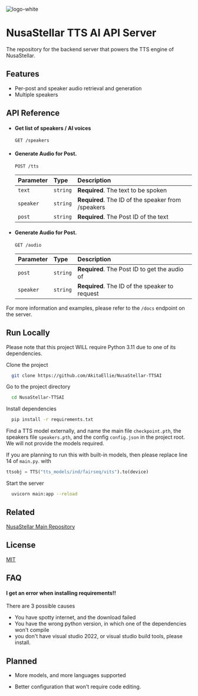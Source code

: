![logo-white](https://github.com/AkitaEllie/NusaStellar-TTSAI/assets/48817307/32be75f1-bfe7-47bf-8893-1b608964807c)


# NusaStellar TTS AI API Server

The repository for the backend server that powers the TTS engine of NusaStellar.


## Features

- Per-post and speaker audio retrieval and generation
- Multiple speakers


## API Reference

- #### Get list of speakers / AI voices

    ```http
    GET /speakers
    ```

- #### Generate Audio for Post.

    ```http
    POST /tts
    ```

    | Parameter | Type     | Description                       |
    | :-------- | :------- | :-------------------------------- |
    | `text`      | `string` | **Required**. The text to be spoken|
    | `speaker`      | `string` | **Required**. The ID of the speaker from /speakers |
    | `post`      | `string` | **Required**. The Post ID of the text |

- #### Generate Audio for Post.

    ```http
    GET /audio
    ```

    | Parameter | Type     | Description                       |
    | :-------- | :------- | :-------------------------------- |
    | `post`      | `string` | **Required**. The Post ID to get the audio of|
    | `speaker`      | `string` | **Required**. The ID of the speaker to request |
For more information and examples, please refer to the `/docs` endpoint on the server. 


## Run Locally
Please note that this project WILL require Python 3.11 due to one of its dependencies.

Clone the project
```bash
  git clone https://github.com/AkitaEllie/NusaStellar-TTSAI
```
Go to the project directory

```bash
  cd NusaStellar-TTSAI
```
Install dependencies
```bash
  pip install -r requirements.txt
```
Find a TTS model externally, and name the main file `checkpoint.pth`, the speakers file `speakers.pth`, and the config `config.json` in the project root. We will not provide the models required.

If you are planning to run this with built-in models, then please replace line 14 of `main.py`. with
```py
ttsobj = TTS("tts_models/ind/fairseq/vits").to(device)
```

Start the server
```bash
  uvicorn main:app --reload
```


## Related

[NusaStellar Main Repository](https://github.com/oi-fen-link-sini)


## License

[MIT](https://choosealicense.com/licenses/mit/)


## FAQ

#### I get an error when installing requirements!!

There are 3 possible causes
   - You have spotty internet, and the download failed
   - You have the wrong python version, in which one of the dependencies won't compile
   - you don't have visual studio 2022, or visual studio build tools, please install.


## Planned

- More models, and more languages supported

- Better configuration that won't require code editing.
